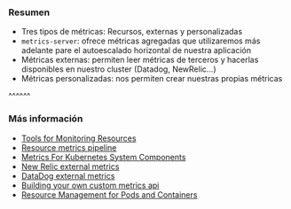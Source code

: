 ### Resumen

* Tres tipos de métricas: Recursos, externas y personalizadas
* `metrics-server`: ofrece métricas agregadas que utilizaremos más adelante
  pare el autoescalado horizontal de nuestra aplicación
* Métricas externas: permiten leer métricas de terceros y hacerlas disponibles
  en nuestro cluster (Datadog, NewRelic...)
* Métricas personalizadas: nos permiten crear nuestras propias métricas

^^^^^^

### Más información

* [Tools for Monitoring Resources](https://kubernetes.io/docs/tasks/debug-application-cluster/resource-usage-monitoring/)
* [Resource metrics pipeline](https://kubernetes.io/docs/tasks/debug-application-cluster/resource-metrics-pipeline/#summary-api-source)
* [Metrics For Kubernetes System Components](https://kubernetes.io/docs/concepts/cluster-administration/system-metrics/)
* [New Relic external metrics](https://docs.newrelic.com/docs/kubernetes-pixie/kubernetes-integration/newrelic-hpa-metrics-adapter/newrelic-metrics-adapter/) 
* [DataDog external metrics](https://docs.datadoghq.com/agent/cluster_agent/external_metrics/?tab=helm)
* [Building your own custom metrics api](https://medium.com/swlh/building-your-own-custom-metrics-api-for-kubernetes-horizontal-pod-autoscaler-277473dea2c1)
* [Resource Management for Pods and Containers](https://kubernetes.io/docs/concepts/configuration/manage-resources-containers/)

